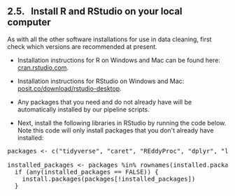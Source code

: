 ## 2.5. &nbsp; Install R and RStudio on your local computer

<link rel="stylesheet" href="css/style.css">

As with all the other software installations for use in data cleaning, first check which versions are recommended at present.

* Installation instructions for R on Windows and Mac can be found here: <a href="https://cran.rstudio.com/" target="_blank" rel="noopener noreferrer">cran.rstudio.com</a>.

* Installation instructions for RStudio on Windows and Mac: <a href="https://posit.co/download/rstudio-desktop/" target="_blank" rel="noopener noreferrer">posit.co/download/rstudio-desktop</a>.

* Any packages that you need and do not already have will be automatically installed by our pipeline scripts.

* Next, install the following libraries in RStudio by running the code below. Note this code will only install packages that you don't already have installed:

<pre>
packages <- c("tidyverse", "caret", "REddyProc", "dplyr", "lubridate", "data.table", "fs", "yaml", "rlist", "zoo", "reshape2", "stringr", "ranger", "caret", "ggplot2")
  
installed_packages <- packages %in% rownames(installed.packages())
  if (any(installed_packages == FALSE)) {
    install.packages(packages[!installed_packages])
  }</pre> 

